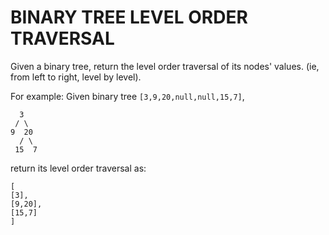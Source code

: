 # BINARY TREE LEVEL ORDER TRAVERSAL

Given a binary tree, return the level order traversal of its nodes' values. (ie, from left to right, level by level).

For example:
Given binary tree `[3,9,20,null,null,15,7]`,

```
  3
 / \
9  20
  / \
 15  7
```

return its level order traversal as:

```
[
[3],
[9,20],
[15,7]
]
```
